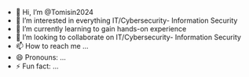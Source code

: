- 👋 Hi, I’m @Tomisin2024
- 👀 I’m interested in everything IT/Cybersecurity- Information Security
- 🌱 I’m currently learning to gain hands-on experience 
- 💞️ I’m looking to collaborate on IT/Cybersecurity- Information Security
- 📫 How to reach me ...
- 😄 Pronouns: ...
- ⚡ Fun fact: ...

<!---
Tomisin2024/Tomisin2024 is a ✨ special ✨ repository because its `README.md` (this file) appears on your GitHub profile.
You can click the Preview link to take a look at your changes.
--->
